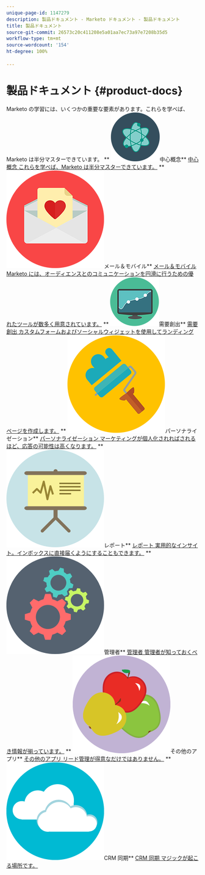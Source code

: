 ```yaml
---
unique-page-id: 1147279
description: 製品ドキュメント - Marketo ドキュメント - 製品ドキュメント
title: 製品ドキュメント
source-git-commit: 26573c20c411208e5a01aa7ec73a97e7208b35d5
workflow-type: tm+mt
source-wordcount: '154'
ht-degree: 100%

---
```



# 製品ドキュメント {#product-docs}

Marketo の学習には、いくつかの重要な要素があります。これらを学べば、Marketo は半分マスターできています。
** ![中心概念](assets/education-science-12.png)中心概念** [中心概念 これらを学べば、Marketo は半分マスターできています。](product-docs/core-marketo-concepts.md)     ** ![メール＆モバイル](assets/valentine-day-10.png)メール＆モバイル** [メール＆モバイル Marketo には、オーディエンスとのコミュニケーションを円滑に行うための優れたツールが数多く用意されています。](https://docs.marketo.com/pages/viewpage.action?pageId=557076)     ** ![需要創出](assets/seo-04.png)需要創出** [需要創出 カスタムフォームおよびソーシャルウィジェットを使用してランディングページを作成します。](product-docs/demand-generation.md)     ** ![パーソナライゼーション](assets/graphic-design-tools-19.png)パーソナライゼーション** [パーソナライゼーション マーケティングが個人化されればされるほど、応答の可能性は高くなります。](product-docs/personalization.md)     ** ![レポート](assets/office-21.png)レポート** [レポート 実用的なインサイト。インボックスに直接届くようにすることもできます。](product-docs/reporting.md)     ** ![管理者](assets/technology-08.png)管理者** [管理者 管理者が知っておくべき情報が揃っています。](https://docs.marketo.com/display/DOCS/Administration)     ** ![その他のアプリ](assets/food-10.png)その他のアプリ** [その他のアプリ リード管理が得意なだけではありません。](product-docs/additional-apps.md)     ** ![CRM 同期](assets/seo-33.png)CRM 同期** [CRM 同期 マジックが起こる場所です。](product-docs/crm-sync.md)
